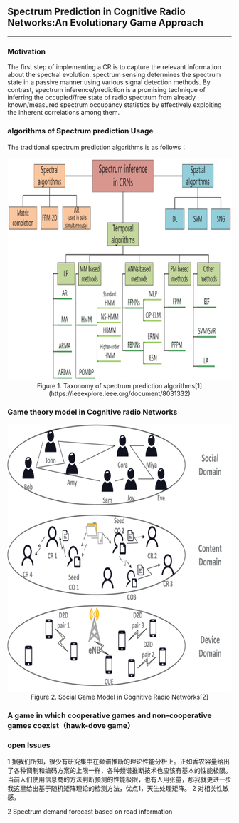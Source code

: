 ## Spectrum Prediction in Cognitive Radio Networks:An Evolutionary Game Approach  
---
### Motivation
The first step of implementing a CR is to capture the relevant information about the spectral evolution. spectrum sensing determines the spectrum state in a passive manner using various signal detection methods. By contrast, spectrum inference/prediction is a promising technique of inferring the occupied/free state of radio spectrum from already known/measured spectrum occupancy statistics by effectively exploiting the inherent correlations among them.

### algorithms of Spectrum prediction Usage
The traditional spectrum prediction algorithms is as follows：
<center>
<img src="./Photos/Specturm_prediction_algorithms.gif" width="850" height="500">
<center>Figure 1. Taxonomy of spectrum prediction algorithms[1](https://ieeexplore.ieee.org/document/8031332)</center>
</center>

### Game theory model in Cognitive radio Networks
<center>
<img src="./Photos/gt_model_in_CRN.gif" width="650" height="600">
<center>Figure 2. Social Game Model in Cognitive Radio Networks[2]</center>
</center>

### A game in which cooperative games and non-cooperative games coexist（hawk-dove game）



### open Issues
1 据我们所知，很少有研究集中在频谱推断的理论性能分析上。正如香农容量给出了各种调制和编码方案的上限一样，各种频谱推断技术也应该有基本的性能极限。  当前人们使用信息商的方法判断预测的性能极限，也有人用张量，那我就更进一步
我这里给出基于随机矩阵理论的检测方法，优点1，天生处理矩阵。 2 对相关性敏感，


2 Spectrum demand forecast based on road information


[1]:https://ieeexplore.ieee.org/document/8031332
